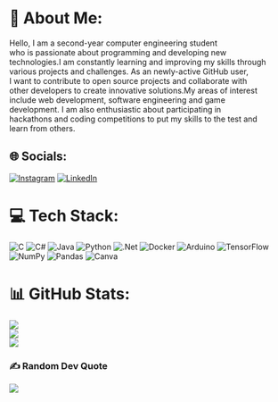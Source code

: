# 💫 About Me:
Hello, I am a second-year computer engineering student <br>who is passionate about programming and developing new <br>technologies.I am constantly learning and improving my skills through<br> various projects and challenges. As an newly-active GitHub user,<br> I want to contribute to open source projects and collaborate with <br>other developers to create innovative solutions.My areas of interest<br> include web development, software engineering and game <br>development. I am also enthusiastic about participating in <br>hackathons and coding competitions to put my skills to the test and <br>learn from others. 


## 🌐 Socials:
[![Instagram](https://img.shields.io/badge/Instagram-%23E4405F.svg?logo=Instagram&logoColor=white)](https://instagram.com/@davutcankosemen) [![LinkedIn](https://img.shields.io/badge/LinkedIn-%230077B5.svg?logo=linkedin&logoColor=white)](https://linkedin.com/in/DavutcanKösemen) 

# 💻 Tech Stack:
![C](https://img.shields.io/badge/c-%2300599C.svg?style=for-the-badge&logo=c&logoColor=white) ![C#](https://img.shields.io/badge/c%23-%23239120.svg?style=for-the-badge&logo=c-sharp&logoColor=white) ![Java](https://img.shields.io/badge/java-%23ED8B00.svg?style=for-the-badge&logo=java&logoColor=white) ![Python](https://img.shields.io/badge/python-3670A0?style=for-the-badge&logo=python&logoColor=ffdd54) ![.Net](https://img.shields.io/badge/.NET-5C2D91?style=for-the-badge&logo=.net&logoColor=white) ![Docker](https://img.shields.io/badge/docker-%230db7ed.svg?style=for-the-badge&logo=docker&logoColor=white) ![Arduino](https://img.shields.io/badge/-Arduino-00979D?style=for-the-badge&logo=Arduino&logoColor=white) ![TensorFlow](https://img.shields.io/badge/TensorFlow-%23FF6F00.svg?style=for-the-badge&logo=TensorFlow&logoColor=white) ![NumPy](https://img.shields.io/badge/numpy-%23013243.svg?style=for-the-badge&logo=numpy&logoColor=white) ![Pandas](https://img.shields.io/badge/pandas-%23150458.svg?style=for-the-badge&logo=pandas&logoColor=white) ![Canva](https://img.shields.io/badge/Canva-%2300C4CC.svg?style=for-the-badge&logo=Canva&logoColor=white)
# 📊 GitHub Stats:
![](https://github-readme-stats.vercel.app/api?username=DavutcanJ&theme=dark&hide_border=false&include_all_commits=false&count_private=false)<br/>
![](https://github-readme-streak-stats.herokuapp.com/?user=DavutcanJ&theme=dark&hide_border=false)<br/>
![](https://github-readme-stats.vercel.app/api/top-langs/?username=DavutcanJ&theme=dark&hide_border=false&include_all_commits=false&count_private=false&layout=compact)

### ✍️ Random Dev Quote
![](https://quotes-github-readme.vercel.app/api?type=horizontal&theme=radical)

<!-- Proudly created with GPRM ( https://gprm.itsvg.in ) -->
